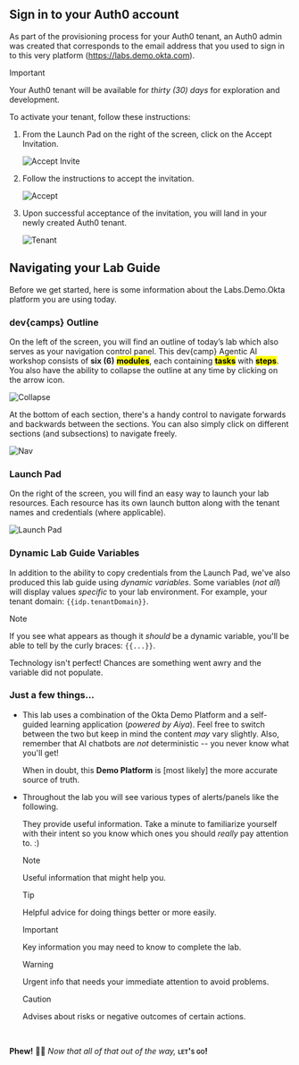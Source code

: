 ## Sign in to your Auth0 account
As part of the provisioning process for your Auth0 tenant, an Auth0 admin was created that corresponds to the email address that you used to sign in to this very platform (https://labs.demo.okta.com).

> [!IMPORTANT]
> Your Auth0 tenant will be available for *thirty (30) days* for exploration and development.

To activate your tenant, follow these instructions:

1. From the Launch Pad on the right of the screen, click on the Accept Invitation.

    ![Accept Invite](./assets/images/Module00/images/1.1a.png)

2. Follow the instructions to accept the invitation.

    ![Accept](./assets/images/Module00/images/1.2a.png)

3. Upon successful acceptance of the invitation, you will land in your newly created Auth0 tenant.

    ![Tenant](./assets/images/Module00/images/1.3a.png)

## Navigating your Lab Guide
Before we get started, here is some information about the Labs.Demo.Okta platform you are using today.

### dev{camps} Outline
On the left of the screen, you will find an outline of today’s lab which also serves as your navigation control panel. This dev{camp} Agentic AI workshop consists of **six (6)** <mark>**modules**</mark>, each containing <mark>**tasks**</mark> with <mark>**steps**</mark>. You also have the ability to collapse the outline at any time by clicking on the arrow icon.

![Collapse](./assets/images/Module00/images/2.1.png)

At the bottom of each section, there's a handy control to navigate forwards and backwards between the sections. You can also simply click on different sections (and subsections) to navigate freely.

![Nav](./assets/images/Module00/images/2.2.png)

### Launch Pad
On the right of the screen, you will find an easy way to launch your lab resources. Each resource has its own launch button along with the tenant names and credentials (where applicable).

![Launch Pad](./assets/images/Module00/images/2.3.png)

### Dynamic Lab Guide Variables
In addition to the ability to copy credentials from the Launch Pad, we've also produced this lab guide using *dynamic variables*. Some variables (*not all*) will display values *specific* to your lab environment. For example, your tenant domain: `{{idp.tenantDomain}}`.

> [!NOTE]
> If you see what appears as though it *should* be a dynamic variable, you'll be able to tell by the curly braces: `{{...}}`.
>
> Technology isn't perfect! Chances are something went awry and the variable did not populate.

### Just a few things...

- This lab uses a combination of the Okta Demo Platform and a self-guided learning application (*powered by Aiya*). Feel free to switch between the two but keep in mind the content _may_ vary slightly. Also, remember that AI chatbots are *not* deterministic -- you never know what you'll get!

  When in doubt, this **Demo Platform** is [most likely] the more accurate source of truth.

- Throughout the lab you will see various types of alerts/panels like the following.

  They provide useful information. Take a minute to familiarize yourself with their intent so you know which ones you should _really_ pay attention to.  :)

  > [!NOTE]
  > Useful information that might help you.

  > [!Tip]
  > Helpful advice for doing things better or more easily.

  > [!Important]
  > Key information you may need to know to complete the lab.

  > [!Warning]
  > Urgent info that needs your immediate attention to avoid problems.

  > [!Caution]
  > Advises about risks or negative outcomes of certain actions.

<br>

**Phew!** 😮‍💨 *Now that all of that out of the way,* <span style="font-variant: small-caps; font-weight: 700">let's go!</span>